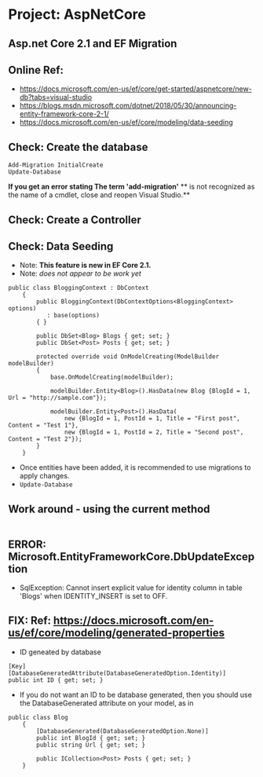 # Project: AspNetCore
## Asp.net Core 2.1 and EF Migration
## Online Ref: 
* https://docs.microsoft.com/en-us/ef/core/get-started/aspnetcore/new-db?tabs=visual-studio
* https://blogs.msdn.microsoft.com/dotnet/2018/05/30/announcing-entity-framework-core-2-1/
* https://docs.microsoft.com/en-us/ef/core/modeling/data-seeding

## Check: Create the database
```
Add-Migration InitialCreate
Update-Database 
```
**If you get an error stating The term 'add-migration'** 
** is not recognized as the name of a cmdlet, close and reopen Visual Studio.**

## Check: Create a Controller

## Check: Data Seeding
* Note: **This feature is new in EF Core 2.1.**
* Note: *does not appear to be work yet*
```
public class BloggingContext : DbContext
    {
        public BloggingContext(DbContextOptions<BloggingContext> options)
           : base(options)
        { }

        public DbSet<Blog> Blogs { get; set; }
        public DbSet<Post> Posts { get; set; }

        protected override void OnModelCreating(ModelBuilder modelBuilder)
        {
            base.OnModelCreating(modelBuilder);

			modelBuilder.Entity<Blog>().HasData(new Blog {BlogId = 1, Url = "http://sample.com"});

			modelBuilder.Entity<Post>().HasData(
				new {BlogId = 1, PostId = 1, Title = "First post", Content = "Test 1"},
				new {BlogId = 1, PostId = 2, Title = "Second post", Content = "Test 2"});
        }
    }
```
* Once entities have been added, it is recommended to use migrations to apply changes.
* ``` Update-Database ```
## Work around - using the current method
```

```
## ERROR: Microsoft.EntityFrameworkCore.DbUpdateException
* SqlException: Cannot insert explicit value for identity column in table 'Blogs' when IDENTITY_INSERT is set to OFF.
## FIX: Ref: https://docs.microsoft.com/en-us/ef/core/modeling/generated-properties
* ID geneated by database
``` (was)
[Key]
[DatabaseGeneratedAttribute(DatabaseGeneratedOption.Identity)]
public int ID { get; set; }
```
* If you do not want an ID to be database generated, then you should use the DatabaseGenerated attribute on your model, as in
``` (is)
public class Blog
    {
        [DatabaseGenerated(DatabaseGeneratedOption.None)]
        public int BlogId { get; set; }
        public string Url { get; set; }

        public ICollection<Post> Posts { get; set; }
    }
```